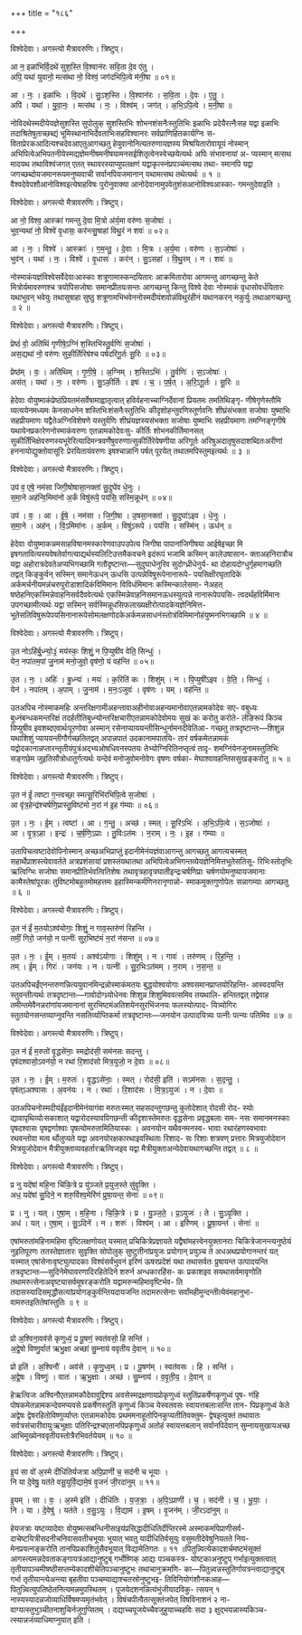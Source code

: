 +++
title = "१८६"

+++


विश्वेदेवाः। अगस्त्यो मैत्रावरुणिः। त्रिष्टुप्।

आ न॒ इळा॑भिर्वि॒दथे॑ सुश॒स्ति वि॒श्वान॑रः सवि॒ता दे॒व ए॑तु ।  
अपि॒ यथा॑ युवानो॒ मत्स॑था नो॒ विश्वं॒ जग॑दभिपि॒त्वे म॑नी॒षा ॥ ०१॥

आ । नः॒ । इळा॑भिः । वि॒दथे॑ । सु॒ऽश॒स्ति । वि॒श्वान॑रः । स॒वि॒ता । दे॒वः । ए॒तु॒ ।  
अपि॑ । यथा॑ । यु॒वा॒नः॒ । मत्स॑थ । नः॒ । विश्व॑म् । जग॑त् । अ॒भि॒ऽपि॒त्वे । म॒नी॒षा ॥

नोविदथेस्मदीयेयज्ञेसुशस्ति सुपोलुक् सुशस्तिभिः शोभनशंसनैःस्तुतिभिः इळाभिः प्रदेयैरत्नैःसह यद्वा इळाभिः तदाश्रितेषुताच्छब्द्यं भूमिस्थानाभिर्देवताभिःसहविश्वानरः सर्वप्राणिहितकार्यग्निः स- विताप्रेरकआदित्यश्चदेवआएतुआगच्छतु हेयुवानोनित्यतरुणायज्ञस्य मिश्रयितारोवायूयं नोस्मान् अभिपित्वेअभिपतनीयेस्मद्यज्ञेमनीषमनीषयामनसईशितृत्वेनस्वेच्छयेत्यर्थः अपिः संभावनायां अ- प्यस्मान् मत्सथ मादयथ तथाविश्वंजगत् एतत् स्थावरस्याप्युपलक्षणं यद्वाकृत्स्नंप्रपञ्चंमत्सथ तथा- स्मानपि यद्वा जगच्छब्दोयजमानरूपमनुष्यवाची सर्वानपियजमानान् यथामत्सथ तथेत्यर्थः ॥ १ ॥ वैश्वदेवेपशौआनोविश्वइत्येषाहविषः पुरोनुवाक्या आनोदेवानामुपवेतुशंसआनोविश्वआस्का- गमन्तुदेवाइति ।

विश्वेदेवाः। अगस्त्यो मैत्रावरुणिः। त्रिष्टुप्।

आ नो॒ विश्व॒ आस्क्रा॑ गमन्तु दे॒वा मि॒त्रो अ॑र्य॒मा वरु॑णः स॒जोषाः॑ ।  
भुव॒न्यथा॑ नो॒ विश्वे॑ वृ॒धासः॒ कर॑न्त्सु॒षाहा॑ विथु॒रं न शवः॑ ॥ ०२॥

आ । नः॒ । विश्वे॑ । आस्क्राः॑ । ग॒म॒न्तु॒ । दे॒वाः । मि॒त्रः । अ॒र्य॒मा । वरु॑णः । स॒ऽजोषाः॑ ।  
भुव॑न् । यथा॑ । नः॒ । विश्वे॑ । वृ॒धासः॑ । कर॑न् । सु॒ऽसहा॑ । वि॒थु॒रम् । न । शवः॑ ॥

नोस्माकंयज्ञंविश्वेसर्वेदेवाःआस्काः शत्रूणामास्कन्दयितारः आक्रमितारोवा आगमन्तु आगच्छन्तु केते मित्रोर्यमावरुणश्च त्रयोपिसजोषाः समानप्रीतयःसन्तः आगच्छन्तु किन्तु विश्वे देवाः नोस्माकं वृधासोवर्धयितारः यथाभुवन् भवेयुः तथासुषाहा सुष्ठु शत्रूणामभिभवेननोस्मदीयंशवोन्नंविथुरंहीनं यथानकरन् नकुर्युः तथाआगच्छन्तु ॥ २ ॥

विश्वेदेवाः। अगस्त्यो मैत्रावरुणिः। त्रिष्टुप्।

प्रेष्ठं॑ वो॒ अति॑थिं गृणीषे॒ऽग्निं श॒स्तिभि॑स्तु॒र्वणिः॑ स॒जोषाः॑ ।  
अस॒द्यथा॑ नो॒ वरु॑णः सुकी॒र्तिरिष॑श्च पर्षदरिगू॒र्तः सू॒रिः ॥ ०३॥

प्रेष्ठ॑म् । वः॒ । अति॑थिम् । गृ॒णी॒षे॒ । अ॒ग्निम् । श॒स्तिऽभिः॑ । तु॒र्वणिः॑ । स॒ऽजोषाः॑ ।  
अस॑त् । यथा॑ । नः॒ । वरु॑णः । सु॒ऽकी॒र्तिः । इषः॑ । च॒ । प॒र्ष॒त् । अ॒रि॒ऽगू॒र्तः । सू॒रिः ॥

हेदेवाः वोयुष्माकंप्रेष्ठंप्रियतमंसर्वेषामाह्वातृत्वात् हविर्वहनाच्चाग्निर्देवानां प्रियतमः तमतिथिङ्गृ- णीषेगृणेस्तौमि व्यत्ययेनमध्यमः केनसाधनेन शस्तिभिःशंसनैःस्तुतिभिः कीदृशोहन्तुवणिस्तूर्णवनिः शीघ्रंसंभक्ता सजोषाः युष्माभिः सहप्रीयमाणः यद्वैतेअग्निविशेषणे यस्तुर्वणिः शीघ्रंयज्ञस्यसंभक्ता सजोषाः युष्माभिः सहप्रीयमाणः तमग्निङ्गृणीषे यथायेनप्रकारेणनोस्माकंवरुणः एतन्नामकोदेवःसु- कीर्तिः शोभनकीर्तिमानसत् सुकीर्तिंभिक्षेवरुणस्यभूरेरित्यादिमन्त्रवर्णेषुवरुणात्सुकीर्तिरेवेषणीया अरिगूर्तः अरिषुअदातृषुसदाशब्दितःअरीणां हननायोद्युक्तोवासूरिः प्रेरयितायंवरुणः इषश्चान्नानि पर्षत् पूरयेत् तथातमपिस्तुमइत्यर्थः ॥ ३ ॥

विश्वेदेवाः। अगस्त्यो मैत्रावरुणिः। त्रिष्टुप्।

उप॑ व॒ एषे॒ नम॑सा जिगी॒षोषासा॒नक्ता॑ सु॒दुघे॑व धे॒नुः ।  
स॒मा॒ने अह॑न्वि॒मिमा॑नो अ॒र्कं विषु॑रूपे॒ पय॑सि॒ सस्मि॒न्नूध॑न् ॥ ०४॥

उप॑ । वः॒ । आ । ई॒षे॒ । नम॑सा । जि॒गी॒षा । उ॒षसा॒नक्ता॑ । सु॒दुघा॑ऽइव । धे॒नुः ।  
स॒मा॒ने । अह॑न् । वि॒ऽमिमा॑नः । अ॒र्कम् । विषु॑ऽरूपे । पय॑सि । सस्मि॑न् । ऊध॑न् ॥

हेदेवाः वोयुष्माकन्नमसाहविषानमस्कारेणवाउपउपेत्य जिगीषा पापानांजिगीषया आईषेइच्छा मि इषगतावित्यस्यवेषतेर्वागत्याद्यर्थस्यलिटिउत्तमैकवचने इदंरूपं भजामि कस्मिन् कालेउषासान- क्ताअहनिरात्रौच यद्वा अहोरात्रदेवतेअप्यभिगच्छामि गतौदृष्टान्तः—सुदुघाधेनुरिव सुदोग्ध्रीधेनुर्य- था दोहायदोग्धुर्गृहमागच्छति तद्वत् किङ्कुर्वन् सस्मिन् समानेऊधन् ऊधसि उत्पन्नेविषुरूपेनानारूपे- पयसिक्षीरघृतादिके अर्कमर्चनीयमन्नंचरुपुरोडाशादिकंविमिमानः विविधंमिमानः कस्मिन्कालेसमा- नेअहत् षष्ठेहनिएकस्मिन्नेवाहनिसर्वदैववेत्यर्थः एकस्मिन्नेवाहनिसमानऊधस्युत्पन्ने नानारूपेपयसि- त्वदर्थंहविर्मिमानः उपगच्छामीत्यर्थः यद्वा सस्मिन् सर्वस्मिन्नूधसिफलाख्यक्षीरोत्पादकेयज्ञेनिमित्त- भूतेसतिविषुरूपेपयसिनानारूपेसोमलक्षणोदकेअर्कमन्नसाधनंस्तोत्रंविमिमानोहंयुष्मनभिगच्छामि ॥ ४ ॥

विश्वेदेवाः। अगस्त्यो मैत्रावरुणिः। त्रिष्टुप्।

उ॒त नोऽहि॑र्बु॒ध्न्यो॒३॒॑ मय॑स्कः॒ शिशुं॒ न पि॒प्युषी॑व वेति॒ सिन्धुः॑ ।  
येन॒ नपा॑तम॒पां जु॒नाम॑ मनो॒जुवो॒ वृष॑णो॒ यं वह॑न्ति ॥ ०५॥

उ॒त । नः॒ । अहिः॑ । बु॒ध्न्यः॑ । मयः॑ । क॒रिति॑ कः । शिशु॑म् । न । पि॒प्युषी॑ऽइव । वे॒ति॒ । सिन्धुः॑ ।  
येन॑ । नपा॑तम् । अ॒पाम् । जु॒नाम॑ । म॒नः॒ऽजुवः॑ । वृष॑णः । यम् । वह॑न्ति ॥

उतअपिच नोस्माकमहिः अन्तरिक्षगामीअहन्तावाअहीनोवाअहन्यमानोवाएतन्नामकोदेवः सए- वबुध्यः बुध्नंबन्धकमन्तरिक्षं तदर्हतीतिबुध्न्योन्तरिक्षचारीएतन्नामकोदेवोमयः सुखं कः करोतु करोते- र्लङिरूपं किञ्च पिप्युषीव इवशब्दएवार्थःपूरणोवा अस्मान् रसेनाप्याययन्तीसिन्धुर्नामनदीवेतिआ- गच्छतु तत्रदृष्टान्तः—शिशुन्न यथाशिशुं प्याययन्तीगौर्गच्छतितद्वत् अपान्नपातं उदकानामपातयि- तारं वर्षकमेतन्नामकं यद्वोदकानान्नप्तारन्तृतीयंपुत्रंअद्भ्यओषधिवनस्पतयः तेभ्योग्निरितिनप्तृत्वं तादृ- शमग्निंयेनजुनामस्तुतिभिः सङ्गछेम जुइतिसौत्रोधातुर्गत्यर्थः यन्देवं मनोजुवोमनोवेगः वृषणः वर्षका- मेघाश्वावहन्तिससुखङ्करोतु ॥ ५ ॥

विश्वेदेवाः। अगस्त्यो मैत्रावरुणिः। त्रिष्टुप्।

उ॒त न॑ ईं॒ त्वष्टा ग॒न्त्वच्छा॒ स्मत्सू॒रिभि॑रभिपि॒त्वे स॒जोषाः॑ ।  
आ वृ॑त्र॒हेन्द्र॑श्चर्षणि॒प्रास्तु॒विष्ट॑मो न॒रां न॑ इ॒ह ग॑म्याः ॥ ०६॥

उ॒त । नः॒ । ई॒म् । त्वष्टा॑ । आ । ग॒न्तु॒ । अच्छ॑ । स्मत् । सू॒रिऽभिः॑ । अ॒भि॒ऽपि॒त्वे । स॒ऽजोषाः॑ ।  
आ । वृ॒त्र॒ऽहा । इन्द्रः॑ । च॒र्ष॒णि॒ऽप्राः । तु॒विःऽत॑मः । न॒राम् । नः॒ । इ॒ह । ग॑म्याः ॥

उतापिचत्वष्टादेवोपिनोस्मान् अच्छअभिप्राप्तुं इदानीमेनंयज्ञंवाआगन्तु आगच्छतु आगत्यचस्मत् सहार्थेप्राशस्त्येवावर्तते अत्रप्रशंसायां प्रशस्तंयथातथा अभिपित्वेअभिगन्तव्येयज्ञेनिमित्तभूतेसतिसू- रिभिःस्तोतृभिः ऋत्विग्भिः सजोषाः समानप्रीतिर्भवत्वितिशेषः तथावृत्रहावृत्रघातीइन्द्रःचर्षणिप्राः चर्षणयोमनुष्यायजमानाः कामैस्तेषांपूरकः तुविष्टमोबहुतमोमहत्तमः इहास्मिन्कर्मणिनरानृणान्नो- स्माकमुक्तगुणोपेतः सन्नागम्याः आगच्छतु ॥ ६ ॥

विश्वेदेवाः। अगस्त्यो मैत्रावरुणिः। त्रिष्टुप्।

उ॒त न॑ ईं म॒तयोऽश्व॑योगाः॒ शिशुं॒ न गाव॒स्तरु॑णं रिहन्ति ।  
तमीं॒ गिरो॒ जन॑यो॒ न पत्नीः॑ सुर॒भिष्ट॑मं न॒रां न॑सन्त ॥ ०७॥

उ॒त । नः॒ । ई॒म् । म॒तयः॑ । अश्व॑ऽयोगाः । शिशु॑म् । न । गावः॑ । तरु॑णम् । रि॒ह॒न्ति॒ ।  
तम् । ई॒म् । गिरः॑ । जन॑यः । न । पत्नीः॑ । सु॒र॒भिःऽत॑मम् । न॒राम् । न॒स॒न्त॒ ॥

उतअपिचईंएनन्तरुणन्नित्ययुवानमिन्द्रन्नोस्माकंमतयः बुद्धयोश्वयोगाः अश्वसमानप्राप्तयोरिहन्ति- आस्वदयन्ति स्तुवन्तीत्यर्थः तत्रदृष्टान्तः—गावोदोग्ध्र्योधेनवः शिशुन्न शिशुमिववत्समिव तयथालि- हन्तितद्वत् तद्वेवाह तमीन्तमेवैनन्नरांणांयजमानानां सुरभिष्टमंअतिशयेनसुरभिंजनयः फलस्योत्पाद- यित्र्योगिरः स्तुतयोनसन्तव्याप्नुवन्ति नसतिर्व्याप्तिकर्मा तत्रदृष्टान्तः—जनयोन उत्पादयित्र्यः पत्नीः पत्न्यः पतिमिव ॥ ७ ॥

विश्वेदेवाः। अगस्त्यो मैत्रावरुणिः। त्रिष्टुप्।

उ॒त न॑ ईं म॒रुतो॑ वृ॒द्धसे॑नाः॒ स्मद्रोद॑सी॒ सम॑नसः सदन्तु ।  
पृष॑दश्वासो॒ऽवन॑यो॒ न रथा॑ रि॒शाद॑सो मित्र॒युजो॒ न दे॒वाः ॥ ०८॥

उ॒त । नः॒ । ई॒म् । म॒रुतः॑ । वृ॒द्धऽसे॑नाः॒ । स्मत् । रोद॑सी॒ इति॑ । सऽम॑नसः । स॒द॒न्तु॒ ।  
पृष॑त्ऽअश्वासः । अ॒वन॑यः । न । रथाः॑ । रि॒शाद॑सः । मि॒त्र॒ऽयुजः॑ । न । दे॒वाः ॥

उतअपिचनोस्मदीयंईंइदानीमेनंयागंवा मरुतःस्मत् सहसदन्तुगछन्तु कुतोदेशात् रोदसी रोद- स्योः द्यावापृथिव्योःसकाशात् यद्वारोदस्यावपिगछन्ती कीदृशास्तेमरुतः वृद्धसेनाः प्रवृद्धबलाः सम- नसः समानमनस्काः पृषदश्वासः पृषद्वर्णाश्वाः पृषत्योमरुतामितियास्कः । अवनयोन यथैवनमनस्व- भावाः रथारंहणस्वभावाः रथवन्तोवा मत्व र्थोलुप्यते यद्वा अवनयोरक्षकारथाइवस्थिताः रिशाद- सः रिशाः शत्रवण् प्रत्तारः मित्रयुजोदेवान मित्रयुजोदेवान मैत्रीयुक्ताव्यवहर्तारऋत्विजइव यद्वा मैत्रीयुक्ताअन्येदेवायथागच्छन्ति तद्वत् ॥ ८ ॥

विश्वेदेवाः। अगस्त्यो मैत्रावरुणिः। त्रिष्टुप्।

प्र नु यदे॑षां महि॒ना चि॑कि॒त्रे प्र यु॑ञ्जते प्र॒युज॒स्ते सु॑वृ॒क्ति ।  
अध॒ यदे॑षां सु॒दिने॒ न शरु॒र्विश्व॒मेरि॑णं प्रुषा॒यन्त॒ सेनाः॑ ॥ ०९॥

प्र । नु । यत् । ए॒षा॒म् । म॒हि॒ना । चि॒कि॒त्रे । प्र । यु॒ञ्ज॒ते॒ । प्र॒ऽयुजः॑ । ते । सु॒ऽवृ॒क्ति ।  
अध॑ । यत् । ए॒षा॒म् । सु॒ऽदिने॑ । न । शरुः॑ । विश्व॑म् । आ । इरि॑णम् । प्रु॒षा॒यन्त॑ । सेनाः॑ ॥

एषांमरुतांमहिनामहिमा वृष्टिलक्षणोयत् यस्मात् प्रचिकित्रेप्रज्ञायते यद्वैषांमहत्त्वेनयुक्तानराः चिकित्रेजानन्त्यनुष्ठेयं नुइतिपूरणः ततस्तेज्ञातारः सुवृक्ति सोपोलुक् सुष्टुतीनांप्रयुजः प्रयोगान् प्रयुञ्च ते अधअथप्रयोगानन्तरं यत् यस्मात् एषांसेनाःवृष्ट्युत्पादकाः विश्वंसर्वंभुवनं इरिणं ऊषरप्रदेशं यथा तथासर्वतः प्रुषायन्त उत्पादयन्ति तत्रदृष्टान्तः—सुदिनेमेघावरणादिरहितेदिने शरुर्न अन्धकारहिंस- कः प्रकाशइव सयथासर्वमावृणोति तथामरुत्सेनाअवृष्ट्यासर्वमूषरङ्करोति यद्वामरुन्महिमावृष्टिर्भव- ति तदासस्यादिसमृद्धौसत्यांप्रयोगङ्कुर्वन्तियदायजन्ति तदामरुत्सेनाः सर्वांमहीमुन्दन्तीत्येवंमहानुभा- वामरुतइतितेषांस्तुतिः ॥ ९ ॥

विश्वेदेवाः। अगस्त्यो मैत्रावरुणिः। त्रिष्टुप्।

प्रो अ॒श्विना॒वव॑से कृणुध्वं॒ प्र पू॒षणं॒ स्वत॑वसो॒ हि सन्ति॑ ।  
अ॒द्वे॒षो विष्णु॒र्वात॑ ऋभु॒क्षा अच्छा॑ सु॒म्नाय॑ ववृतीय दे॒वान् ॥ १०॥

प्रो इति॑ । अ॒श्विनौ॑ । अव॑से । कृ॒णु॒ध्व॒म् । प्र । पू॒षण॑म् । स्वत॑वसः । हि । सन्ति॑ ।  
अ॒द्वे॒षः । विष्णुः॑ । वातः॑ । ऋ॒भु॒क्षाः । अच्छ॑ । सु॒म्नाय॑ । व॒वृ॒ती॒य॒ । दे॒वान् ॥

हेऋत्विजः अश्विनौएतन्नामकौदेवावुद्दिश्य अवसेस्मद्रक्षणायप्रोकृणुध्वं स्तुतिंप्रकर्षेणकृणुध्वं पूष- णंहि पोषकमेतन्नामकन्देवमप्यवसे प्रकर्षेणस्तुतिं कृणुध्वं किञ्च येस्वतवसः स्वायत्तबलाःसन्ति तान- पिप्रकृणुध्वं केते अद्वेषः द्वेषरहितोविष्णुर्व्याप्तः एतन्नामकोदेवः प्रथममनाहूतोपिनकुप्यतीतिवक्तुम- द्वेषइत्युक्तं तथावातः सर्वत्रसंचारीवायुःऋभुक्षाः पतिरिन्द्रश्चएतानपिप्रकृणुध्वं अतोहं स्वायत्तबलान् सर्वानपिदेवान् सुम्नायसुखायअच्छ आभिमुख्येनववृतीयस्तोत्रैरभिवर्तयेयम् ॥ १० ॥

विश्वेदेवाः। अगस्त्यो मैत्रावरुणिः। त्रिष्टुप्।

इ॒यं सा वो॑ अ॒स्मे दीधि॑तिर्यजत्रा अपि॒प्राणी॑ च॒ सद॑नी च भूयाः ।  
नि या दे॒वेषु॒ यत॑ते वसू॒युर्वि॒द्यामे॒षं वृ॒जनं॑ जी॒रदा॑नुम् ॥ ११॥

इ॒यम् । सा । वः॒ । अ॒स्मे इति॑ । दीधि॑तिः । य॒ज॒त्राः॒ । अ॒पि॒ऽप्राणी॑ । च॒ । सद॑नी । च॒ । भू॒याः॒ ।  
नि । या । दे॒वेषु॑ । यत॑ते । व॒सु॒ऽयुः । वि॒द्याम॑ । इ॒षम् । वृ॒जन॑म् । जी॒रऽदा॑नुम् ॥

हेयजत्राः यष्टव्यादेवाः वोयुष्मत्सबन्धिनीसाइयंप्रसिद्धादीधितिर्दीप्तिरस्मे अस्माकमपिप्राणीसर्व- दाचेष्टयित्रीसदनीचनिवासवतीचभूयाः भूयात् भवतु यादीधितिर्वसूयुः वसुमतीदेवेषुनियतते निय- मेनप्रयत्नङ्करोति तानपिप्रकाशितुंसैवभूयात् विद्यामेतिगतः ॥ ११ ॥पितुन्न्वित्येकादशर्चमष्टमंसूक्तं आगस्त्यमन्नदेवताकङ्गायत्रंआद्यानुष्टुब् गर्भोष्णिक् आद्यः पञ्चकस्त्र- योष्टकाअनुष्टुप् गर्भाइत्युक्तत्वात् तृतीयापञ्चमीषष्ठीसप्तम्येकादशीचेतिपञ्चानुष्टुभः तथाचानुक्रमणि- का—पितुन्न्वन्नस्तुतिर्गायत्रन्त्वाद्यानुष्टुब् गर्भा तृतीयान्त्येअन्त्या बृहतीवा पञ्चम्याद्याश्चतस्रोनुष्टुभइ- तिविनियोगंशौनकआह—पितुन्न्वित्युपतिष्ठेतनित्यमन्नमुपस्थितम् । पूजयेदशनन्नित्यंभुंजीयादविकु- त्सयन् १ नास्यस्यादन्नजोव्याधिर्विषमप्यमृतंभवेत् । विषंचपीत्वैतत्सूक्तंजपेत् विषविनाशनं २ ना- वाग्यत्स्तुभुञ्चीतनाशुचिर्नजुगुप्सितम् । दद्याच्चपूजयेच्चैवजुहुयाच्चहविः सदा ३ क्षुद्भयन्नास्यकिञ्च- त्स्यान्नजंव्याधिमाप्नुयात् इति ।